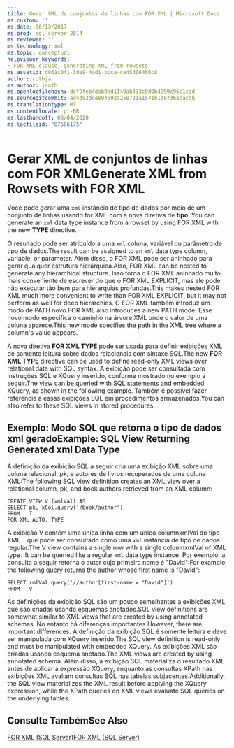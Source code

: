 ```yaml
---
title: Gerar XML de conjuntos de linhas com FOR XML | Microsoft Docs
ms.custom: ''
ms.date: 06/13/2017
ms.prod: sql-server-2014
ms.reviewer: ''
ms.technology: xml
ms.topic: conceptual
helpviewer_keywords:
- FOR XML clause, generating XML from rowsets
ms.assetid: d061c0f1-3de9-4ad1-bbca-ce45d064b6c8
author: rothja
ms.author: jroth
ms.openlocfilehash: dcf9feb4dab9ad1149ab433c9d9b4999c96c1cdd
ms.sourcegitcommit: ad4d92dce894592a259721a1571b1d8736abacdb
ms.translationtype: MT
ms.contentlocale: pt-BR
ms.lasthandoff: 08/04/2020
ms.locfileid: "87686175"
---
```

# <a name="generate-xml-from-rowsets-with-for-xml"></a><span data-ttu-id="32918-102">Gerar XML de conjuntos de linhas com FOR XML</span><span class="sxs-lookup"><span data-stu-id="32918-102">Generate XML from Rowsets with FOR XML</span></span>
  <span data-ttu-id="32918-103">Você pode gerar uma `xml` instância de tipo de dados por meio de um conjunto de linhas usando for XML com a nova diretiva de **tipo** .</span><span class="sxs-lookup"><span data-stu-id="32918-103">You can generate an `xml` data type instance from a rowset by using FOR XML with the new **TYPE** directive.</span></span>  
  
 <span data-ttu-id="32918-104">O resultado pode ser atribuído a uma `xml` coluna, variável ou parâmetro de tipo de dados.</span><span class="sxs-lookup"><span data-stu-id="32918-104">The result can be assigned to an `xml` data type column, variable, or parameter.</span></span> <span data-ttu-id="32918-105">Além disso, o FOR XML pode ser aninhado para gerar qualquer estrutura hierárquica.</span><span class="sxs-lookup"><span data-stu-id="32918-105">Also, FOR XML can be nested to generate any hierarchical structure.</span></span> <span data-ttu-id="32918-106">Isso torna o FOR XML aninhado muito mais conveniente de escrever do que o FOR XML EXPLICIT, mas ele pode não executar tão bem para hierarquias profundas.</span><span class="sxs-lookup"><span data-stu-id="32918-106">This makes nested FOR XML much more convenient to write than FOR XML EXPLICIT, but it may not perform as well for deep hierarchies.</span></span> <span data-ttu-id="32918-107">O FOR XML também introduz um modo de PATH novo.</span><span class="sxs-lookup"><span data-stu-id="32918-107">FOR XML also introduces a new PATH mode.</span></span> <span data-ttu-id="32918-108">Esse novo modo especifica o caminho na árvore XML onde o valor de uma coluna aparece.</span><span class="sxs-lookup"><span data-stu-id="32918-108">This new mode specifies the path in the XML tree where a column's value appears.</span></span>  
  
 <span data-ttu-id="32918-109">A nova diretiva **FOR XML TYPE** pode ser usada para definir exibições XML de somente leitura sobre dados relacionais com sintaxe SQL.</span><span class="sxs-lookup"><span data-stu-id="32918-109">The new **FOR XML TYPE** directive can be used to define read-only XML views over relational data with SQL syntax.</span></span> <span data-ttu-id="32918-110">A exibição pode ser consultada com instruções SQL e XQuery inserido, conforme mostrado no exemplo a seguir.</span><span class="sxs-lookup"><span data-stu-id="32918-110">The view can be queried with SQL statements and embedded XQuery, as shown in the following example.</span></span> <span data-ttu-id="32918-111">Também é possível fazer referência a essas exibições SQL em procedimentos armazenados.</span><span class="sxs-lookup"><span data-stu-id="32918-111">You can also refer to these SQL views in stored procedures.</span></span>  
  
## <a name="example-sql-view-returning-generated-xml-data-type"></a><span data-ttu-id="32918-112">Exemplo: Modo SQL que retorna o tipo de dados xml gerado</span><span class="sxs-lookup"><span data-stu-id="32918-112">Example: SQL View Returning Generated xml Data Type</span></span>  
 <span data-ttu-id="32918-113">A definição da exibição SQL a seguir cria uma exibição XML sobre uma coluna relacional, pk, e autores de livros recuperados de uma coluna XML:</span><span class="sxs-lookup"><span data-stu-id="32918-113">The following SQL view definition creates an XML view over a relational column, pk, and book authors retrieved from an XML column:</span></span>  
  
```  
CREATE VIEW V (xmlVal) AS  
SELECT pk, xCol.query('/book/author')  
FROM   T  
FOR XML AUTO, TYPE  
```  
  
 <span data-ttu-id="32918-114">A exibição V contém uma única linha com um único columnxmlVal do tipo XML `.` que pode ser consultado como uma `xml` instância de tipo de dados regular.</span><span class="sxs-lookup"><span data-stu-id="32918-114">The V view contains a single row with a single columnxmlVal of XML type`.` It can be queried like a regular `xml` data type instance.</span></span> <span data-ttu-id="32918-115">Por exemplo, a consulta a seguir retorna o autor cujo primeiro nome é "David":</span><span class="sxs-lookup"><span data-stu-id="32918-115">For example, the following query returns the author whose first name is "David":</span></span>  
  
```  
SELECT xmlVal.query('//author[first-name = "David"]')  
FROM   V  
```  
  
 <span data-ttu-id="32918-116">As definições da exibição SQL são um pouco semelhantes a exibições XML que são criadas usando esquemas anotados.</span><span class="sxs-lookup"><span data-stu-id="32918-116">SQL view definitions are somewhat similar to XML views that are created by using annotated schemas.</span></span> <span data-ttu-id="32918-117">No entanto há diferenças importantes.</span><span class="sxs-lookup"><span data-stu-id="32918-117">However, there are important differences.</span></span> <span data-ttu-id="32918-118">A definição da exibição SQL é somente leitura e deve ser manipulada com XQuery inserido.</span><span class="sxs-lookup"><span data-stu-id="32918-118">The SQL view definition is read-only and must be manipulated with embedded XQuery.</span></span> <span data-ttu-id="32918-119">As exibições XML são criadas usando esquema anotado.</span><span class="sxs-lookup"><span data-stu-id="32918-119">The XML views are created by using annotated schema.</span></span> <span data-ttu-id="32918-120">Além disso, a exibição SQL materializa o resultado XML antes de aplicar a expressão XQuery, enquanto as consultas XPath nas exibições XML avaliam consultas SQL nas tabelas subjacentes.</span><span class="sxs-lookup"><span data-stu-id="32918-120">Additionally, the SQL view materializes the XML result before applying the XQuery expression, while the XPath queries on XML views evaluate SQL queries on the underlying tables.</span></span>  
  
## <a name="see-also"></a><span data-ttu-id="32918-121">Consulte Também</span><span class="sxs-lookup"><span data-stu-id="32918-121">See Also</span></span>  
 [<span data-ttu-id="32918-122">FOR XML &#40;SQL Server&#41;</span><span class="sxs-lookup"><span data-stu-id="32918-122">FOR XML &#40;SQL Server&#41;</span></span>](for-xml-sql-server.md)  
  
  
